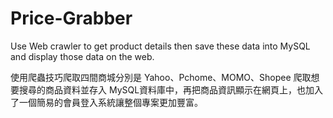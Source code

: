 # Price-Grabber
Use Web crawler to get product details then save these data into MySQL and display those data on the web.

使用爬蟲技巧爬取四間商城分別是 Yahoo、Pchome、MOMO、Shopee 爬取想要搜尋的商品資料並存入 MySQL資料庫中，再把商品資訊顯示在網頁上，也加入了一個簡易的會員登入系統讓整個專案更加豐富。

